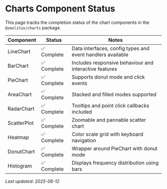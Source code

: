 # Charts Component Status

This page tracks the completion status of the chart components in the `@smolitux/charts` package.

| Component   | Status      | Notes                                                      |
| ----------- | ----------- | ---------------------------------------------------------- |
| LineChart   | ✅ Complete | Data interfaces, config types and event handlers available |
| BarChart    | ✅ Complete | Includes responsive behaviour and interactive features     |
| PieChart    | ✅ Complete | Supports donut mode and click events                       |
| AreaChart   | ✅ Complete | Stacked and filled modes supported                         |
| RadarChart  | ✅ Complete | Tooltips and point click callbacks included                |
| ScatterPlot | ✅ Complete | Zoomable and pannable scatter chart                        |
| Heatmap     | ✅ Complete | Color scale grid with keyboard navigation                  |
| DonutChart  | ✅ Complete | Wrapper around PieChart with donut mode                    |
| Histogram   | ✅ Complete | Displays frequency distribution using bars                 |

_Last updated: 2025-06-12_
